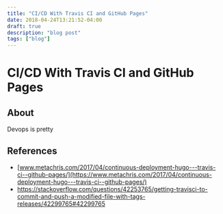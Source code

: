 ```yaml
---
title: "CI/CD With Travis CI and GitHub Pages"
date: 2018-04-24T13:21:52-04:00
draft: true
description: "blog post"
tags: ["blog"]
---
```


# CI/CD With Travis CI and GitHub Pages

## About 
Devops is pretty 


## References 
- [www.metachris.com/2017/04/continuous-deployment-hugo---travis-ci--github-pages/](https://www.metachris.com/2017/04/continuous-deployment-hugo---travis-ci--github-pages/)
- https://stackoverflow.com/questions/42253765/getting-travisci-to-commit-and-push-a-modified-file-with-tags-releases/42299765#42299765
